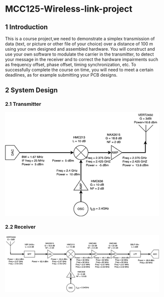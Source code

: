 # MCC125-Wireless-link-project

## 1 Introduction
This is a course project,we need to demonstrate a simplex transmission of data (text, or picture or other file of your choice) over a distance of 100 m using your own designed and assembled hardware. You will construct and use your own software to modulate the carrier in the transmitter, to detect your message in the receiver and to correct the hardware impairments such as frequency offset, phase offset, timing synchronization, etc. To successfully complete the course on time, you will need to meet a certain deadlines, as for example submitting your PCB designs.

## 2 System Design 

### 2.1 Transmitter
![transmitter](transmitter_64QAM.drawio.png)

### 2.2 Receiver
![transmitter](Receiver.drawio.png)
